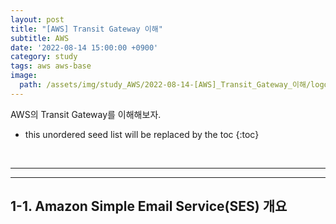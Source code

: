 ```yaml
---
layout: post
title: "[AWS] Transit Gateway 이해"
subtitle: AWS
date: '2022-08-14 15:00:00 +0900'
category: study
tags: aws aws-base
image:
  path: /assets/img/study_AWS/2022-08-14-[AWS]_Transit_Gateway_이해/logo.png
---
```


AWS의 Transit Gateway를 이해해보자.

<!--more-->

* this unordered seed list will be replaced by the toc
{:toc}

<br>
<hr/>
<hr/>

## 1-1. Amazon Simple Email Service(SES) 개요